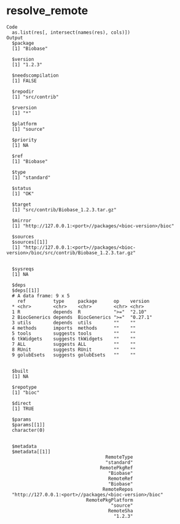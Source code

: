 # resolve_remote

    Code
      as.list(res[, intersect(names(res), cols)])
    Output
      $package
      [1] "Biobase"
      
      $version
      [1] "1.2.3"
      
      $needscompilation
      [1] FALSE
      
      $repodir
      [1] "src/contrib"
      
      $rversion
      [1] "*"
      
      $platform
      [1] "source"
      
      $priority
      [1] NA
      
      $ref
      [1] "Biobase"
      
      $type
      [1] "standard"
      
      $status
      [1] "OK"
      
      $target
      [1] "src/contrib/Biobase_1.2.3.tar.gz"
      
      $mirror
      [1] "http://127.0.0.1:<port>//packages/<bioc-version>/bioc"
      
      $sources
      $sources[[1]]
      [1] "http://127.0.0.1:<port>//packages/<bioc-version>/bioc/src/contrib/Biobase_1.2.3.tar.gz"
      
      
      $sysreqs
      [1] NA
      
      $deps
      $deps[[1]]
      # A data frame: 9 x 5
        ref          type     package      op    version 
      * <chr>        <chr>    <chr>        <chr> <chr>   
      1 R            depends  R            ">="  "2.10"  
      2 BiocGenerics depends  BiocGenerics ">="  "0.27.1"
      3 utils        depends  utils        ""    ""      
      4 methods      imports  methods      ""    ""      
      5 tools        suggests tools        ""    ""      
      6 tkWidgets    suggests tkWidgets    ""    ""      
      7 ALL          suggests ALL          ""    ""      
      8 RUnit        suggests RUnit        ""    ""      
      9 golubEsets   suggests golubEsets   ""    ""      
      
      
      $built
      [1] NA
      
      $repotype
      [1] "bioc"
      
      $direct
      [1] TRUE
      
      $params
      $params[[1]]
      character(0)
      
      
      $metadata
      $metadata[[1]]
                                        RemoteType 
                                        "standard" 
                                      RemotePkgRef 
                                         "Biobase" 
                                         RemoteRef 
                                         "Biobase" 
                                       RemoteRepos 
      "http://127.0.0.1:<port>//packages/<bioc-version>/bioc" 
                                 RemotePkgPlatform 
                                          "source" 
                                         RemoteSha 
                                           "1.2.3" 
      
      

